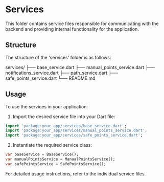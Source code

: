 # Services

This folder contains service files responsible for communicating with the backend and providing internal functionality for the application.

## Structure

The structure of the 'services' folder is as follows:

services/
├── base_service.dart
├── manual_points_service.dart
├── notifications_service.dart
├── path_service.dart
├── safe_points_service.dart
└── README.md

## Usage

To use the services in your application:

1. Import the desired service file into your Dart file:

```dart
import 'package:your_app/services/base_service.dart';
import 'package:your_app/services/manual_points_service.dart';
import 'package:your_app/services/safe_points_service.dart';
```

2. Instantiate the required service class:
```dart
var baseService = BaseService();
var manualPointsService = ManualPointsService();
var safePointsService = SafePointsService();
```

For detailed usage instructions, refer to the individual service files.
